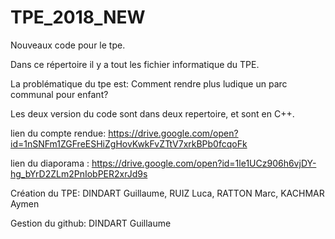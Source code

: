 # TPE_2018_NEW
Nouveaux code pour le tpe.

Dans ce répertoire il y a tout les fichier informatique du TPE.

La problématique du tpe est: Comment rendre plus ludique un parc communal pour enfant?

Les deux version du code sont dans deux repertoire, et sont en C++.

lien du compte rendue: https://drive.google.com/open?id=1nSNFm1ZGFreESHiZgHovKwkFvZTtV7xrkBPb0fcqoFk

lien du diaporama : https://drive.google.com/open?id=1le1UCz906h6vjDY-hg_bYrD2ZLm2PnIobPER2xrJd9s



Création du TPE: DINDART Guillaume, RUIZ Luca, RATTON Marc, KACHMAR Aymen

Gestion du github: DINDART Guillaume
